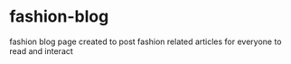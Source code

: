 # fashion-blog
fashion blog page created to post fashion related articles for everyone to read and interact 
